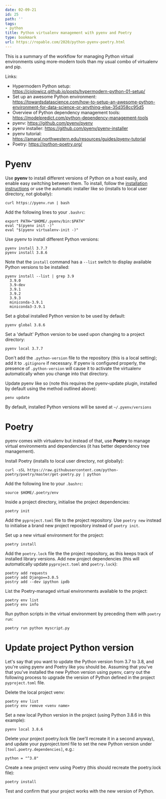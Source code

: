 ```yaml
---
date: 02-09-21
id: 25
path: ''
tags:
- python
title: Python virtualenv management with pyenv and Poetry
type: bookmark
url: https://ropable.com/2020/python-pyenv-poetry.html
---
```


This is a summary of the workflow for managing Python virtual environments using more-modern tools than my usual combo of virtualenv and pip.

Links:

  * Hypermodern Python setup: <https://cjolowicz.github.io/posts/hypermodern-python-01-setup/>
  * Set up an awesome Python environment: <https://towardsdatascience.com/how-to-setup-an-awesome-python-environment-for-data-science-or-anything-else-35d358cc95d5>
  * Overview of Python dependency management tools: <https://modelpredict.com/python-dependency-management-tools>
  * pyenv: <https://github.com/pyenv/pyenv>
  * pyenv installer: <https://github.com/pyenv/pyenv-installer>
  * pyenv tutorial: <https://amaral.northwestern.edu/resources/guides/pyenv-tutorial>
  * Poetry: <https://python-poetry.org/>

# Pyenv

Use **pyenv** to install different versions of Python on a host easily, and enable easy switching between them. To install, follow the [installation instructions](https://github.com/pyenv/pyenv#installation) or use the automatic installer like so (installs to local user directory, not globally):

    curl https://pyenv.run | bash

Add the following lines to your `.bashrc`:

    export PATH="$HOME/.pyenv/bin:$PATH"
    eval "$(pyenv init -)"
    eval "$(pyenv virtualenv-init -)"

Use pyenv to install different Python versions:

    pyenv install 3.7.7
    pyenv install 3.8.6


Note that the `install` command has a `--list` switch to display available Python versions to be installed:


    pyenv install --list | grep 3.9
      3.9.0
      3.9-dev
      3.9.1
      3.9.2
      3.9.3
      miniconda-3.9.1
      miniconda3-3.9.1

Set a global installed Python version to be used by default:

    pyenv global 3.8.6

Set a 'default' Python version to be used upon changing to a project directory:

    pyenv local 3.7.7

Don't add the `.python-version` file to the repository (this is a local setting); add it to `.gitignore` if necessary. If pyenv is configured properly, the presence of `.python-version` will cause it to activate the virtualenv automatically when you change into that directory.

Update pyenv like so (note this requires the pyenv-update plugin, installed by default using the method outlined above):

    penv update

By default, installed Python versions will be saved at `~/.pyenv/versions`

# Poetry

pyenv comes with virtualenv but instead of that, use **Poetry** to manage virtual environments and dependencies (it has better dependency tree management).

Install Poetry (installs to local user directory, not globally):

    curl -sSL https://raw.githubusercontent.com/python-poetry/poetry/master/get-poetry.py | python

Add the following line to your `.bashrc`:

    source $HOME/.poetry/env

Inside a project directory, initialise the project dependencies:

    poetry init

Add the `pyproject.toml` file to the project repository. Use `poetry new` instead to initialise a brand new project repository instead of `poetry init`.

Set up a new virtual environment for the project:

    poetry install

Add the `poetry.lock` file the the project repository, as this keeps track of installed library versions. Add new project dependencies (this will automatically update `pyproject.toml` and `poetry.lock`):

    poetry add requests
    poetry add Django==3.0.5
    postry add --dev ipython ipdb

List the Poetry-managed virtual environments available to the project:

    poetry env list
    poetry env info

Run python scripts in the virtual environment by preceding them with `poetry run`:

    poetry run python myscript.py

# Update project Python version

Let's say that you want to update the Python version from 3.7 to 3.8, and you're using pyenv and Poetry like you should be. Assuming that you've that you've installed the new Python version using pyenv, carry out the following process to upgrade the version of Python defined in the project `pyproject.toml` file.

Delete the local project venv:

    poetry env list
    poetry env remove <venv name>

Set a new local Python version in the project (using Python 3.8.6 in this example):

    pyenv local 3.8.6

Delete your project poetry.lock file (we'll recreate it in a second anyway), and update your pyproject.toml file to set the new Python version under `[tool.poetry.dependencies]`, e.g.:

    python = "^3.8"

Create a new project venv using Poetry (this should recreate the poetry.lock file):

    poetry install

Test and confirm that your project works with the new version of Python.